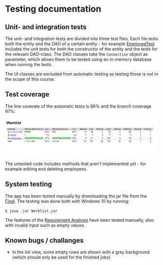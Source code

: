 # Testing documentation


## Unit- and integration tests

The unit- and integration tests are divided into three test files. Each file tests both the entity and the DAO of a certain entity - for example [EmployeeTest](https://github.com/sarlijes/Worklist/blob/master/Worklist/src/test/java/worklist/EmployeeTest.java) includes the unit tests for both the constructor of the entity and the tests for the relevant DAO-class. The DAO classes take the ```Connection``` object as parameter, which allows them to be tested using an in-memory database when running the tests. 

The UI classes are excluded from automatic testing as testing those is not in the scope of this course.

## Test coverage

The line coverate of the automatic tests is 98% and the branch coverage 97%:

<img src="https://github.com/sarlijes/Worklist/blob/master/Documentation/pictures/test_coverage.PNG?raw=true">

The untested code includes methods that aren't implemented yet - for example editing and deleting employees.

## System testing

The app has been tested manually by downloading the jar file from the [Final](https://github.com/sarlijes/Worklist/releases/tag/final). The testing was done both with Windows 10 by running:

```$ java -jar Worklist.jar```

The features of the [Requirement Analysis](https://github.com/sarlijes/Worklist/blob/master/Documentation/requirement-analysis.md) have been tested manually, also with invalid input such as empty values. 

## Known bugs / challanges

- In the list view, some empty rows are shown with a grey background (which should only be used for the finished jobs) 